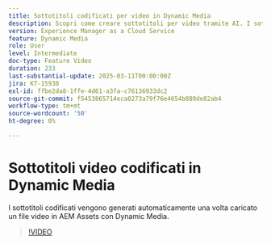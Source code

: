 ```yaml
---
title: Sottotitoli codificati per video in Dynamic Media
description: Scopri come creare sottotitoli per video tramite AI. I sottotitoli codificati vengono generati automaticamente una volta caricato un file video in Dynamic Media.
version: Experience Manager as a Cloud Service
feature: Dynamic Media
role: User
level: Intermediate
doc-type: Feature Video
duration: 233
last-substantial-update: 2025-03-11T00:00:00Z
jira: KT-15930
exl-id: ffbe2da8-1ffe-4d61-a3fa-c76136933dc2
source-git-commit: f5453865714eca0273a79f76e4654b889de82ab4
workflow-type: tm+mt
source-wordcount: '50'
ht-degree: 0%

---
```


# Sottotitoli video codificati in Dynamic Media

I sottotitoli codificati vengono generati automaticamente una volta caricato un file video in AEM Assets con Dynamic Media.

>[!VIDEO](https://video.tv.adobe.com/v/3446395/?learn=on&captions=ita)
